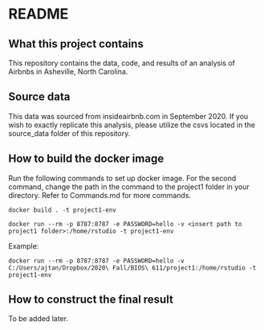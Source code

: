 # README

## What this project contains
This repository contains the data, code, and results of an analysis of Airbnbs in Asheville, North Carolina.

## Source data
This data was sourced from insideairbnb.com in September 2020. If you wish to exactly replicate this analysis, please utilize the csvs located in the source_data folder of this repository.

## How to build the docker image
Run the following commands to set up docker image. For the second command, change the path in the command to the project1 folder in your directory. Refer to Commands.md for more commands.

``docker build . -t project1-env``

``docker run --rm -p 8787:8787 -e PASSWORD=hello -v <insert path to project1 folder>:/home/rstudio -t project1-env``

Example:

``docker run --rm -p 8787:8787 -e PASSWORD=hello -v C:/Users/ajtan/Dropbox/2020\ Fall/BIOS\ 611/project1:/home/rstudio -t project1-env``

## How to construct the final result
To be added later.